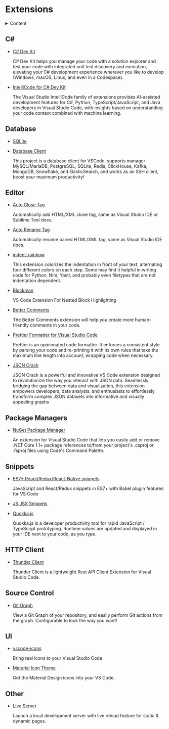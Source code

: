 # Extensions

<details><summary>Content</summary>

* [C#](#c)
* [Database](#database)
* [Editor](#editor)  
* [Package Managers](#package-managers)  
* [Snippets](#snippets)
* [HTTP Client](#http-client)
* [Source Control](#source-control)
* [UI](#ui)
* [Other](#other)  
  * ESlint
  * [Remote SSH](https://marketplace.visualstudio.com/items?itemName=ms-vscode-remote.remote-ssh-edit)
  * [CSS Peek](https://marketplace.visualstudio.com/items?itemName=pranaygp.vscode-css-peek)
  * [Bracket Pair Color DLW](https://marketplace.visualstudio.com/items?itemName=BracketPairColorDLW.bracket-pair-color-dlw)
  * [Peacock](https://marketplace.visualstudio.com/items?itemName=johnpapa.vscode-peacock)

</details>

## C#
* [C# Dev Kit](https://marketplace.visualstudio.com/items?itemName=ms-dotnettools.csdevkit)

  C# Dev Kit helps you manage your code with a solution explorer and test your code with integrated unit test discovery and execution, elevating your C# development experience wherever you like to develop (Windows, macOS, Linux, and even in a Codespace).

* [IntelliCode for C# Dev Kit](https://marketplace.visualstudio.com/items?itemName=ms-dotnettools.vscodeintellicode-csharp)

  The Visual Studio IntelliCode family of extensions provides AI-assisted development features for C#, Python, TypeScript/JavaScript, and Java developers in Visual Studio Code, with insights based on understanding your code context combined with machine learning.

## Database
* [SQLite](https://marketplace.visualstudio.com/items?itemName=alexcvzz.vscode-sqlite)
* [Database Client](https://marketplace.visualstudio.com/items?itemName=cweijan.vscode-database-client2)

  This project is a database client for VSCode, supports manager MySQL/MariaDB, PostgreSQL, SQLite, Redis, ClickHouse, Kafka, MongoDB, Snowflake, and ElasticSearch, and works as an SSH client, boost your maximum productivity!
  
## Editor
* [Auto Close Tag](https://marketplace.visualstudio.com/items?itemName=formulahendry.auto-close-tag)

  Automatically add HTML/XML close tag, same as Visual Studio IDE or Sublime Text does.
  
* [Auto Rename Tag](https://marketplace.visualstudio.com/items?itemName=formulahendry.auto-rename-tag)

  Automatically rename paired HTML/XML tag, same as Visual Studio IDE does.
  
* [indent-rainbow](https://marketplace.visualstudio.com/items?itemName=oderwat.indent-rainbow)

  This extension colorizes the indentation in front of your text, alternating four different colors on each step. Some may find it helpful in writing code for Python, Nim, Yaml, and probably even filetypes that are not indentation dependent.
  
* [Blockman](https://marketplace.visualstudio.com/items?itemName=leodevbro.blockman)

  VS Code Extension For Nested Block Highlighting
  
* [Better Comments](https://marketplace.visualstudio.com/items?itemName=aaron-bond.better-comments)

  The Better Comments extension will help you create more human-friendly comments in your code.
  
* [Prettier Formatter for Visual Studio Code](https://marketplace.visualstudio.com/items?itemName=esbenp.prettier-vscode)

  Prettier is an opinionated code formatter. It enforces a consistent style by parsing your code and re-printing it with its own rules that take the maximum line length into account, wrapping code when necessary.

* [JSON Crack](https://marketplace.visualstudio.com/items?itemName=AykutSarac.jsoncrack-vscode)

  JSON Crack is a powerful and innovative VS Code extension designed to revolutionize the way you interact with JSON data. Seamlessly bridging the gap between data and visualization, this extension empowers developers, data analysts, and enthusiasts to effortlessly transform complex JSON datasets into informative and visually appealing graphs
  
## Package Managers
* [NuGet Package Manager](https://marketplace.visualstudio.com/items?itemName=jmrog.vscode-nuget-package-manager)

  An extension for Visual Studio Code that lets you easily add or remove .NET Core 1.1+ package references to/from your project's .csproj or .fsproj files using Code's Command Palette.

## Snippets
* [ES7+ React/Redux/React-Native snippets](https://marketplace.visualstudio.com/items?itemName=dsznajder.es7-react-js-snippets)

  JavaScript and React/Redux snippets in ES7+ with Babel plugin features for VS Code
  
* [JS JSX Snippets](https://marketplace.visualstudio.com/items?itemName=skyran.js-jsx-snippets)

* [Quokka.js](https://marketplace.visualstudio.com/items?itemName=WallabyJs.quokka-vscode)

  Quokka.js is a developer productivity tool for rapid JavaScript / TypeScript prototyping. Runtime values are updated and displayed in your IDE next to your code, as you type.

## HTTP Client
* [Thunder Client](https://marketplace.visualstudio.com/items?itemName=rangav.vscode-thunder-client)
  
  Thunder Client is a lightweight Rest API Client Extension for Visual Studio Code.

## Source Control
* [Git Graph](https://marketplace.visualstudio.com/items?itemName=mhutchie.git-graph)

  View a Git Graph of your repository, and easily perform Git actions from the graph. Configurable to look the way you want!

## UI
* [vscode-icons](https://marketplace.visualstudio.com/items?itemName=vscode-icons-team.vscode-icons)

  Bring real icons to your Visual Studio Code
  
* [Material Icon Theme](https://marketplace.visualstudio.com/items?itemName=PKief.material-icon-theme)

  Get the Material Design icons into your VS Code.

## Other
* [Live Server](https://marketplace.visualstudio.com/items?itemName=ritwickdey.LiveServer)

  Launch a local development server with live reload feature for static & dynamic pages.
